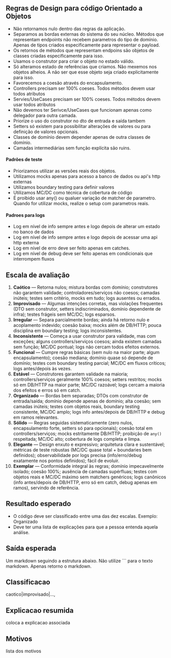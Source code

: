 ## Regras de Design para código Orientado a Objetos

- Não retornamos nulo dentro das regras da aplicação.
- Separamos as bordas externas do sistema do seu núcleo. Métodos que representam endpoints não recebem parametros do tipo de domínio. Apenas de tipos criados especificamente para representar o payload. 
- Os retornos de métodos que representam endpoins são objetos de classes criadas especificamente para isso. 
- Usamos o construtor para criar o objeto no estado válido.
- Só alteramos estado de referências que criamos. Não mexemos nos objetos alheios. A não ser que esse objeto seja criado explicitamente para isso.
- Favorecemos a coesão através do encapsulamento.
- Controllers precisam ser 100% coeses. Todos métodos devem usar todos atributos
- Servies/UseCases precisam ser 100% coeses. Todos métodos devem usar todos atributos
- Não devemos ter Serivce/UseCases que funcionam apenas como delegador para outra camada.
- Priorize o uso do construtor no dto de entrada e saída tambem
- Setters só existem para possibilitar alterações de valores ou para definição de valores opcionais. 
- Classes de domínio devem depender apenas de outra classes de domínio. 
- Camadas intermediárias sem função explícita são ruins. 

#### Padrões de teste

- Priorizamos utilizar as versões reais dos objetos.
- Utilizamos mocks apenas para acesso a banco de dados ou api's http externas
- Utilizamos boundary testing para definir valores
- Utilizamos MC/DC como técnica de cobertura de código
- É proibido usar any() ou qualuer variação de matcher de parametro. Quando for utilizar mocks, realize o setup com parametros reais. 

#### Padroes para logs

- Log em nível de info sempre antes e logo depois de alterar um estado no banco de dados
- Log em nível de info sempre antes e logo depois de acessar uma api http externa
- Log em nível de erro deve ser feito apenas em catches. 
- Log em nível de debug deve ser feito apenas em condicionais que interrompem fluxos


## Escala de avaliação 

1. **Caótico** — Retorna nulos; mistura bordas com domínio; construtores não garantem validade; controladores/serviços não coesos; camadas inúteis; testes sem critério, mocks em tudo; logs ausentes ou errados.
2. **Improvisado** — Algumas intenções corretas, mas violações frequentes (DTO sem construtor, setters indiscriminados, domínio dependente de infra); testes frágeis sem MC/DC; logs esparsos.
3. **Irregular** — Separa parcialmente bordas; ainda há retorno nulo e acoplamento indevido; coesão baixa; mocks além de DB/HTTP; pouca disciplina em boundary testing; logs inconsistentes.
4. **Inconsistente** — Começa a usar construtor para validade, mas com exceções; alguns controllers/serviços coesos; ainda existem camadas sem função; MC/DC pontual; logs não cercam todos efeitos externos.
5. **Funcional** — Cumpre regras básicas (sem nulo na maior parte; algum encapsulamento); coesão mediana; domínio quase só depende de domínio; testes com boundary testing parcial; MC/DC em fluxos críticos; logs antes/depois às vezes.
6. **Estável** — Construtores garantem validade na maioria; controllers/serviços geralmente 100% coesos; setters restritos; mocks só em DB/HTTP na maior parte; MC/DC razoável; logs cercam a maioria dos efeitos e erros só em catch.
7. **Organizado** — Bordas bem separadas; DTOs com construtor de entrada/saída; domínio depende apenas de domínio; alta coesão; sem camadas inúteis; testes com objetos reais, boundary testing consistente, MC/DC amplo; logs info antes/depois de DB/HTTP e debug em ramos relevantes.
8. **Sólido** — Regras seguidas sistematicamente (zero nulos, encapsulamento forte, setters só para opcionais); coesão total em controllers/serviços; mocks estritamente DB/HTTP; proibição de `any()` respeitada; MC/DC alto; cobertura de logs completa e limpa.
9. **Elegante** — Design enxuto e expressivo; arquitetura clara e sustentável; métricas de teste robustas (MC/DC quase total + boundaries bem definidos); observabilidade por logs precisa (info/erro/debug exatamente nos pontos definidos); fácil de evoluir.
10. **Exemplar** — Conformidade integral às regras; domínio impecavelmente isolado; coesão 100%; ausência de camadas supérfluas; testes com objetos reais e MC/DC máximo sem matchers genéricos; logs canônicos (info antes/depois de DB/HTTP, erro só em catch, debug apenas em ramos), servindo de referência.

## Resultado esperado

- O código deve ser classificado entre uma das dez escalas. Exemplo: Organizado
- Deve ter uma lista de explicações para que a pessoa entenda aquela análise. 

## Saída esperada

Um markdown seguindo a estrutura abaixo. Não utilize ``` para o texto markdown. Apenas retorno o markdown. 

## Classificacao

caotico|improvisado|...,

## Explicacao resumida

coloca a explicacao associada

## Motivos

lista dos motivos
